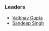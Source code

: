 ### Leaders

* [Vaibhav Gupta](mailto:vaibhav.gupta@owasp.org)
* [Sandeep Singh](mailto:sandeep.singh@owasp.org)
